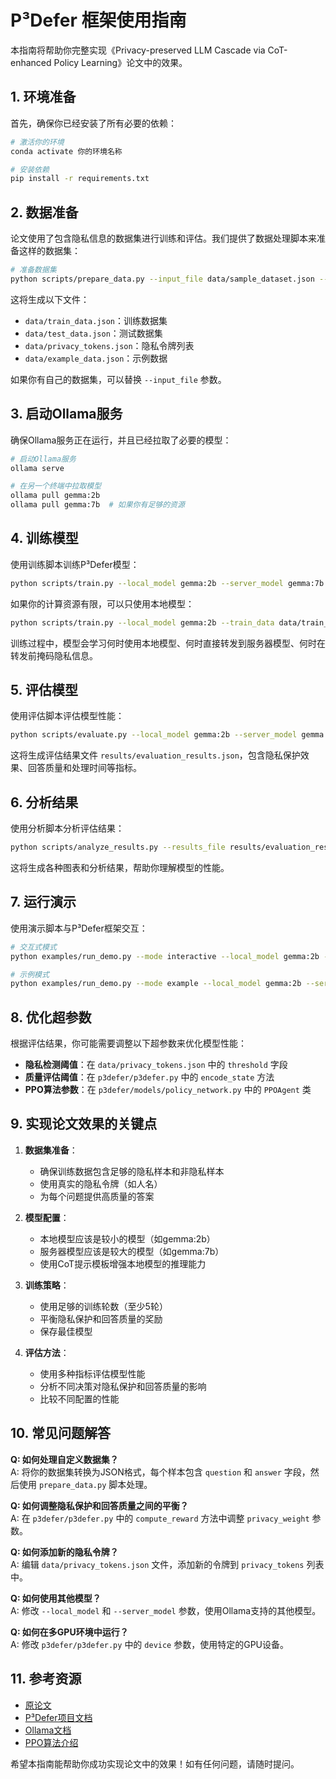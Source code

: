 # P³Defer 框架使用指南

本指南将帮助你完整实现《Privacy-preserved LLM Cascade via CoT-enhanced Policy Learning》论文中的效果。

## 1. 环境准备

首先，确保你已经安装了所有必要的依赖：

```bash
# 激活你的环境
conda activate 你的环境名称

# 安装依赖
pip install -r requirements.txt
```

## 2. 数据准备

论文使用了包含隐私信息的数据集进行训练和评估。我们提供了数据处理脚本来准备这样的数据集：

```bash
# 准备数据集
python scripts/prepare_data.py --input_file data/sample_dataset.json --output_dir data --privacy_ratio 0.5 --train_ratio 0.8
```

这将生成以下文件：
- `data/train_data.json`：训练数据集
- `data/test_data.json`：测试数据集
- `data/privacy_tokens.json`：隐私令牌列表
- `data/example_data.json`：示例数据

如果你有自己的数据集，可以替换 `--input_file` 参数。

## 3. 启动Ollama服务

确保Ollama服务正在运行，并且已经拉取了必要的模型：

```bash
# 启动Ollama服务
ollama serve

# 在另一个终端中拉取模型
ollama pull gemma:2b
ollama pull gemma:7b  # 如果你有足够的资源
```

## 4. 训练模型

使用训练脚本训练P³Defer模型：

```bash
python scripts/train.py --local_model gemma:2b --server_model gemma:7b --train_data data/train_data.json --output_dir models --num_epochs 5 --batch_size 32 --learning_rate 5e-5
```

如果你的计算资源有限，可以只使用本地模型：

```bash
python scripts/train.py --local_model gemma:2b --train_data data/train_data.json --output_dir models --num_epochs 5
```

训练过程中，模型会学习何时使用本地模型、何时直接转发到服务器模型、何时在转发前掩码隐私信息。

## 5. 评估模型

使用评估脚本评估模型性能：

```bash
python scripts/evaluate.py --local_model gemma:2b --server_model gemma:7b --test_data data/test_data.json --model_path models/p3defer_final.pt --output_file results/evaluation_results.json
```

这将生成评估结果文件 `results/evaluation_results.json`，包含隐私保护效果、回答质量和处理时间等指标。

## 6. 分析结果

使用分析脚本分析评估结果：

```bash
python scripts/analyze_results.py --results_file results/evaluation_results.json --output_dir results
```

这将生成各种图表和分析结果，帮助你理解模型的性能。

## 7. 运行演示

使用演示脚本与P³Defer框架交互：

```bash
# 交互式模式
python examples/run_demo.py --mode interactive --local_model gemma:2b --server_model gemma:7b --model_path models/p3defer_final.pt

# 示例模式
python examples/run_demo.py --mode example --local_model gemma:2b --server_model gemma:7b --model_path models/p3defer_final.pt
```

## 8. 优化超参数

根据评估结果，你可能需要调整以下超参数来优化模型性能：

- **隐私检测阈值**：在 `data/privacy_tokens.json` 中的 `threshold` 字段
- **质量评估阈值**：在 `p3defer/p3defer.py` 中的 `encode_state` 方法
- **PPO算法参数**：在 `p3defer/models/policy_network.py` 中的 `PPOAgent` 类

## 9. 实现论文效果的关键点

1. **数据集准备**：
   - 确保训练数据包含足够的隐私样本和非隐私样本
   - 使用真实的隐私令牌（如人名）
   - 为每个问题提供高质量的答案

2. **模型配置**：
   - 本地模型应该是较小的模型（如gemma:2b）
   - 服务器模型应该是较大的模型（如gemma:7b）
   - 使用CoT提示模板增强本地模型的推理能力

3. **训练策略**：
   - 使用足够的训练轮数（至少5轮）
   - 平衡隐私保护和回答质量的奖励
   - 保存最佳模型

4. **评估方法**：
   - 使用多种指标评估模型性能
   - 分析不同决策对隐私保护和回答质量的影响
   - 比较不同配置的性能

## 10. 常见问题解答

**Q: 如何处理自定义数据集？**  
A: 将你的数据集转换为JSON格式，每个样本包含 `question` 和 `answer` 字段，然后使用 `prepare_data.py` 脚本处理。

**Q: 如何调整隐私保护和回答质量之间的平衡？**  
A: 在 `p3defer/p3defer.py` 中的 `compute_reward` 方法中调整 `privacy_weight` 参数。

**Q: 如何添加新的隐私令牌？**  
A: 编辑 `data/privacy_tokens.json` 文件，添加新的令牌到 `privacy_tokens` 列表中。

**Q: 如何使用其他模型？**  
A: 修改 `--local_model` 和 `--server_model` 参数，使用Ollama支持的其他模型。

**Q: 如何在多GPU环境中运行？**  
A: 修改 `p3defer/p3defer.py` 中的 `device` 参数，使用特定的GPU设备。

## 11. 参考资源

- [原论文](https://arxiv.org/abs/2025.xxxxx)
- [P³Defer项目文档](README.md)
- [Ollama文档](https://ollama.ai/docs)
- [PPO算法介绍](https://spinningup.openai.com/en/latest/algorithms/ppo.html)

希望本指南能帮助你成功实现论文中的效果！如有任何问题，请随时提问。
